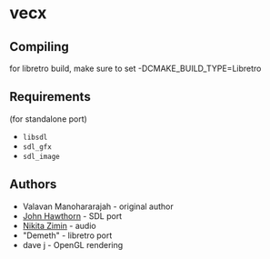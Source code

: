 vecx
====

Compiling
------------
for libretro build, make sure to set -DCMAKE_BUILD_TYPE=Libretro

Requirements
------------
(for standalone port)
* `libsdl`
* `sdl_gfx`
* `sdl_image`

Authors
-------

* Valavan Manohararajah - original author
* [John Hawthorn](https://twitter.com/jhawthorn) - SDL port
* [Nikita Zimin](https://twitter.com/nzeemin) - audio
* "Demeth" - libretro port
* dave j - OpenGL rendering
